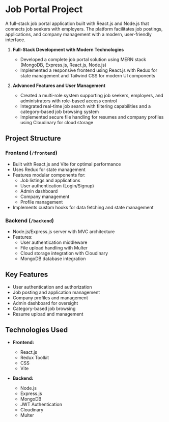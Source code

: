 # Job Portal Project

A full-stack job portal application built with React.js and Node.js that connects job seekers with employers. The platform facilitates job postings, applications, and company management with a modern, user-friendly interface.


1. **Full-Stack Development with Modern Technologies**
   - Developed a complete job portal solution using MERN stack (MongoDB, Express.js, React.js, Node.js)
   - Implemented a responsive frontend using React.js with Redux for state management and Tailwind CSS for modern UI components
 
2. **Advanced Features and User Management**
   - Created a multi-role system supporting job seekers, employers, and administrators with role-based access control
   - Integrated real-time job search with filtering capabilities and a category-based job browsing system
   - Implemented secure file handling for resumes and company profiles using Cloudinary for cloud storage

## Project Structure

### Frontend (`/frontend`)
- Built with React.js and Vite for optimal performance
- Uses Redux for state management
- Features modular components for:
  - Job listings and applications
  - User authentication (Login/Signup)
  - Admin dashboard
  - Company management
  - Profile management
- Implements custom hooks for data fetching and state management

### Backend (`/backend`)
- Node.js/Express.js server with MVC architecture
- Features:
  - User authentication middleware
  - File upload handling with Multer
  - Cloud storage integration with Cloudinary
  - MongoDB database integration


## Key Features

- User authentication and authorization
- Job posting and application management
- Company profiles and management
- Admin dashboard for oversight
- Category-based job browsing
- Resume upload and management


## Technologies Used

- **Frontend:**
  - React.js
  - Redux Toolkit
  - CSS
  - Vite

- **Backend:**
  - Node.js
  - Express.js
  - MongoDB
  - JWT Authentication
  - Cloudinary
  - Multer

